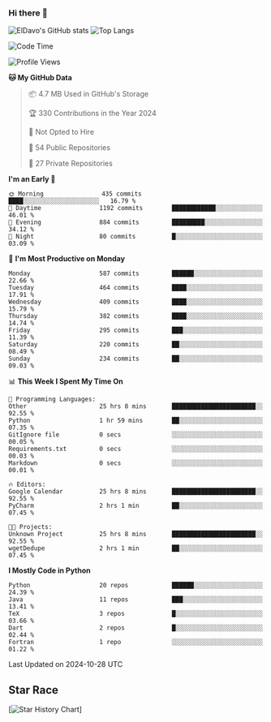 ### Hi there 👋
![ElDavo's GitHub stats](https://github-readme-stats.vercel.app/api?username=ElDavoo&show_icons=true&theme=chartreuse-dark)
![Top Langs](https://github-readme-stats.vercel.app/api/top-langs/?username=ElDavoo&theme=chartreuse-dark&layout=compact)

<!--START_SECTION:waka-->
![Code Time](http://img.shields.io/badge/Code%20Time-2%2C043%20hrs%2027%20mins-blue)

![Profile Views](http://img.shields.io/badge/Profile%20Views-0-blue)

**🐱 My GitHub Data** 

> 📦 4.7 MB Used in GitHub's Storage 
 > 
> 🏆 330 Contributions in the Year 2024
 > 
> 🚫 Not Opted to Hire
 > 
> 📜 54 Public Repositories 
 > 
> 🔑 27 Private Repositories 
 > 
**I'm an Early 🐤** 

```text
🌞 Morning                435 commits         ████░░░░░░░░░░░░░░░░░░░░░   16.79 % 
🌆 Daytime                1192 commits        ████████████░░░░░░░░░░░░░   46.01 % 
🌃 Evening                884 commits         █████████░░░░░░░░░░░░░░░░   34.12 % 
🌙 Night                  80 commits          █░░░░░░░░░░░░░░░░░░░░░░░░   03.09 % 
```
📅 **I'm Most Productive on Monday** 

```text
Monday                   587 commits         ██████░░░░░░░░░░░░░░░░░░░   22.66 % 
Tuesday                  464 commits         ████░░░░░░░░░░░░░░░░░░░░░   17.91 % 
Wednesday                409 commits         ████░░░░░░░░░░░░░░░░░░░░░   15.79 % 
Thursday                 382 commits         ████░░░░░░░░░░░░░░░░░░░░░   14.74 % 
Friday                   295 commits         ███░░░░░░░░░░░░░░░░░░░░░░   11.39 % 
Saturday                 220 commits         ██░░░░░░░░░░░░░░░░░░░░░░░   08.49 % 
Sunday                   234 commits         ██░░░░░░░░░░░░░░░░░░░░░░░   09.03 % 
```


📊 **This Week I Spent My Time On** 

```text
💬 Programming Languages: 
Other                    25 hrs 8 mins       ███████████████████████░░   92.55 % 
Python                   1 hr 59 mins        ██░░░░░░░░░░░░░░░░░░░░░░░   07.35 % 
GitIgnore file           0 secs              ░░░░░░░░░░░░░░░░░░░░░░░░░   00.05 % 
Requirements.txt         0 secs              ░░░░░░░░░░░░░░░░░░░░░░░░░   00.03 % 
Markdown                 0 secs              ░░░░░░░░░░░░░░░░░░░░░░░░░   00.01 % 

🔥 Editors: 
Google Calendar          25 hrs 8 mins       ███████████████████████░░   92.55 % 
PyCharm                  2 hrs 1 min         ██░░░░░░░░░░░░░░░░░░░░░░░   07.45 % 

🐱‍💻 Projects: 
Unknown Project          25 hrs 8 mins       ███████████████████████░░   92.55 % 
wgetDedupe               2 hrs 1 min         ██░░░░░░░░░░░░░░░░░░░░░░░   07.45 % 
```

**I Mostly Code in Python** 

```text
Python                   20 repos            ██████░░░░░░░░░░░░░░░░░░░   24.39 % 
Java                     11 repos            ███░░░░░░░░░░░░░░░░░░░░░░   13.41 % 
TeX                      3 repos             █░░░░░░░░░░░░░░░░░░░░░░░░   03.66 % 
Dart                     2 repos             █░░░░░░░░░░░░░░░░░░░░░░░░   02.44 % 
Fortran                  1 repo              ░░░░░░░░░░░░░░░░░░░░░░░░░   01.22 % 
```




 Last Updated on 2024-10-28 UTC
<!--END_SECTION:waka-->

## Star Race

[![Star History Chart](https://api.star-history.com/svg?repos=ElDavoo/WhatsApp-Crypt14-Crypt15-Decrypter,ElDavoo/TuringOS,EliteAndroidApps/WhatsApp-Crypt12-Decrypter,KnugiHK/Whatsapp-Chat-Exporter&type=Date)]
